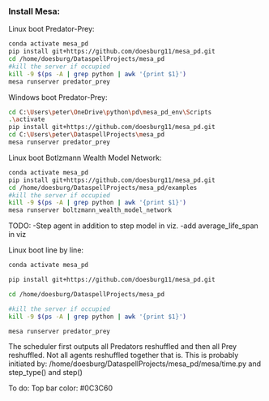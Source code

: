 ### Install Mesa:

Linux boot Predator-Prey:
```bash
conda activate mesa_pd
pip install git+https://github.com/doesburg11/mesa_pd.git
cd /home/doesburg/DataspellProjects/mesa_pd
#kill the server if occupied
kill -9 $(ps -A | grep python | awk '{print $1}')
mesa runserver predator_prey
```
Windows boot Predator-Prey:
```bash
cd C:\Users\peter\OneDrive\python\pd\mesa_pd_env\Scripts
.\activate
pip install git+https://github.com/doesburg11/mesa_pd.git
cd C:\Users\peter\DataspellProjects\mesa_pd
mesa runserver predator_prey
```
Linux boot Botlzmann Wealth Model Network:
```bash
conda activate mesa_pd
pip install git+https://github.com/doesburg11/mesa_pd.git
cd /home/doesburg/DataspellProjects/mesa_pd/examples
#kill the server if occupied
kill -9 $(ps -A | grep python | awk '{print $1}')
mesa runserver boltzmann_wealth_model_network
```
TODO:
-Step agent in addition to step model in viz.
-add average_life_span in viz


Linux boot line by line:
```bash
conda activate mesa_pd
```
```bash
pip install git+https://github.com/doesburg11/mesa_pd.git
```
```bash
cd /home/doesburg/DataspellProjects/mesa_pd
```
```bash
#kill the server if occupied
kill -9 $(ps -A | grep python | awk '{print $1}')
```
```bash
mesa runserver predator_prey
```

The scheduler first outputs all Predators reshuffled and then all Prey reshuffled.
Not all agents reshuffled together that is.
 This is probably initiated by:
/home/doesburg/DataspellProjects/mesa_pd/mesa/time.py
and step_type() and step()

To do:
Top bar color: #0C3C60
